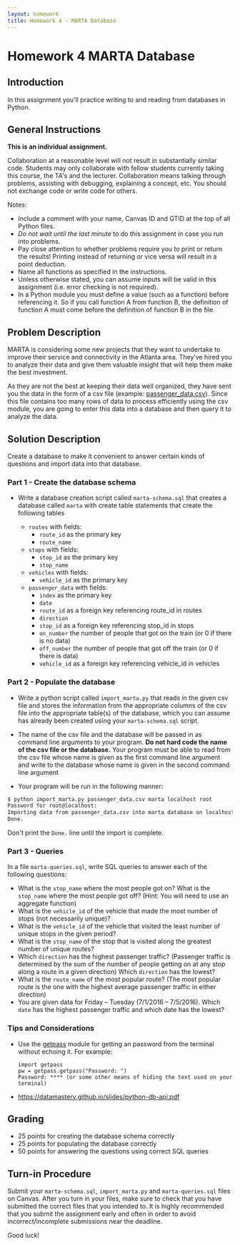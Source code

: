 ```yaml
---
layout: homework
title: Homework 4 - MARTA Database
---
```


# Homework 4 MARTA Database


## Introduction

In this assignment you'll practice writing to and reading from databases in Python.


## General Instructions

**This is an individual assignment.**

Collaboration at a reasonable level will not result in substantially similar code. Students may only collaborate with fellow students currently taking this course, the TA's and the lecturer. Collaboration means talking through problems, assisting with debugging, explaining a concept, etc. You should not exchange code or write code for others.

Notes:

- Include a comment with your name, Canvas ID and GTID at the top of all Python files.
- *Do not wait until the last minute* to do this assignment in case you run into problems.
- Pay close attention to whether problems require you to print or return the results! Printing instead of returning or vice versa will result in a point deduction.
- Name all functions as specified in the instructions.
- Unless otherwise stated, you can assume inputs will be valid in this assignment (i.e. error checking is not required).
- In a Python module you must define a value (such as a function) before referencing it. So if you call function A from function B, the definition of function A must come before the definition of function B in the file.


## Problem Description

MARTA is considering some new projects that they want to undertake to improve their service and connectivity in the Atlanta area. They’ve hired you to analyze their data and give them valuable insight that will help them make the best investment.

As they are not the best at keeping their data well organized, they have sent you the data in the form of a csv file (example: [passenger_data.csv](passenger_data.csv)). Since this file contains too many rows of data to process efficiently using the csv module, you are going to enter this data into a database and then query it to analyze the data.


## Solution Description

Create a database to make it convenient to answer certain kinds of questions and import data into that database.

### Part 1 - Create the database schema

-	Write a database creation script called `marta-schema.sql` that creates a database called `marta` with create table statements that create the following tables

	- `routes` with fields:
		- `route_id` as the primary key
		- `route_name`
	- `stops` with fields:
		- `stop_id` as the primary key
		- `stop_name`
	- `vehicles` with fields:
		- `vehicle_id` as the primary key
	- `passenger_data` with fields:
		- `index` as the primary key
		- `date`
		- `route_id` as a foreign key referencing route_id in routes
		- `direction`
		- `stop_id` as a foreign key referencing stop_id in stops
		- `on_number` the number of people that got on the train (or 0 if there is no data)
		- `off_number` the number of people that got off the train (or 0 if there is  data)
		- `vehicle_id` as a foreign key referencing vehicle_id in vehicles


### Part 2 - Populate the database

- Write a python script called `import_marta.py` that reads in the given csv file and stores the information from the appropriate columns of the csv file into the appropriate table(s) of the database, which you can assume has already been created using your `marta-schema.sql` script.

- The name of the csv file and the database will be passed in as command line arguments to your program. **Do not hard code the name of the csv file or the database.** Your program must be able to read from the csv file whose name is given as the first command line argument and write to the database whose name is given in the second command line argument

- Your program will be run in the following manner:

```sh
$ python import_marta.py passenger_data.csv marta localhost root
Password for root@localhost:
Importing data from passenger_data.csv into marta database on localhost...
Done.
```

Don't print the `Done.` line until the import is complete.

### Part 3 - Queries

In a file `marta-queries.sql`, write SQL queries to answer each of the following questions:
-	What is the `stop_name` where the most people got on? What is the `stop_name` where the most people got off? (Hint: You will need to use an aggregate function)
-	What is the `vehicle_id` of the vehicle that made the most number of stops  (not necessarily unique)?
-	What is the `vehicle_id` of the vehicle that visited the least number of unique stops in the given period?
-	What is the `stop_name` of the stop that is visited along the greatest number of unique routes?
-	Which `direction` has the highest passenger traffic? (Passenger traffic is determined by the sum of the number of people getting on at any stop along a route in a given direction)  Which `direction` has the lowest?
-	What is the `route_name` of the most popular route? (The most popular route is the one with the highest average passenger traffic in either direction)
-	You are given data for Friday – Tuesday (7/1/2016 – 7/5/2016). Which `date` has the highest passenger traffic and which date has the lowest?

### Tips and Considerations

- Use the [getpass](https://docs.python.org/3/library/getpass.html) module for getting an password from the terminal without echoing it. For example:

  ```
  import getpass
  pw = getpass.getpass("Password: ")
  Password: **** (or some other means of hiding the text used on your terminal)
  ```

- https://datamastery.github.io/slides/python-db-api.pdf

## Grading

- 25 points for creating the database schema correctly
- 25 points for populating the database correctly
- 50 points for answering the questions using correct SQL queries


## Turn-in Procedure

Submit your `marta-schema.sql`, `import_marta.py` and `marta-queries.sql` files on Canvas. After you turn in your files, make sure to check that you have submitted the correct files that you intended to. It is highly recommended that you submit the assignment early and often in order to avoid incorrect/incomplete submissions near the deadline.

Good luck!
